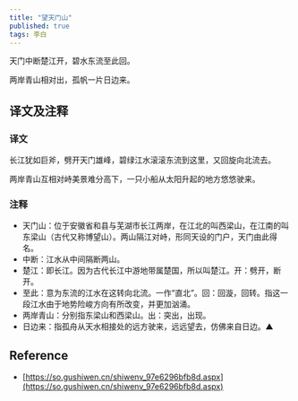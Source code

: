 ```yaml
---
title: "望天门山"
published: true
tags: 李白
---
```


天门中断楚江开，碧水东流至此回。

两岸青山相对出，孤帆一片日边来。

## 译文及注释

### 译文

长江犹如巨斧，劈开天门雄峰，碧绿江水滚滚东流到这里，又回旋向北流去。

两岸青山互相对峙美景难分高下，一只小船从太阳升起的地方悠悠驶来。

### 注释

- 天门山：位于安徽省和县与芜湖市长江两岸，在江北的叫西梁山，在江南的叫东梁山（古代又称博望山）。两山隔江对峙，形同天设的门户，天门由此得名。
- 中断：江水从中间隔断两山。
- 楚江：即长江。因为古代长江中游地带属楚国，所以叫楚江。开：劈开，断开。
- 至此：意为东流的江水在这转向北流。一作“直北”。回：回漩，回转。指这一段江水由于地势险峻方向有所改变，并更加汹涌。
- 两岸青山：分别指东梁山和西梁山。出：突出，出现。
- 日边来：指孤舟从天水相接处的远方驶来，远远望去，仿佛来自日边。▲

## Reference

- [https://so.gushiwen.cn/shiwenv_97e6296bfb8d.aspx](https://so.gushiwen.cn/shiwenv_97e6296bfb8d.aspx)
